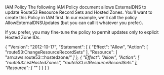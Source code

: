 IAM Policy
The following IAM Policy document allows ExternalDNS to update Route53 Resource Record Sets and Hosted Zones. You'll want to create this Policy in IAM first. In our example, we'll call the policy AllowExternalDNSUpdates (but you can call it whatever you prefer).

If you prefer, you may fine-tune the policy to permit updates only to explicit Hosted Zone IDs.

{
  "Version": "2012-10-17",
  "Statement": [
    {
      "Effect": "Allow",
      "Action": [
        "route53:ChangeResourceRecordSets"
      ],
      "Resource": [
        "arn:aws:route53:::hostedzone/*"
      ]
    },
    {
      "Effect": "Allow",
      "Action": [
        "route53:ListHostedZones",
        "route53:ListResourceRecordSets"
      ],
      "Resource": [
        "*"
      ]
    }
  ]
}
